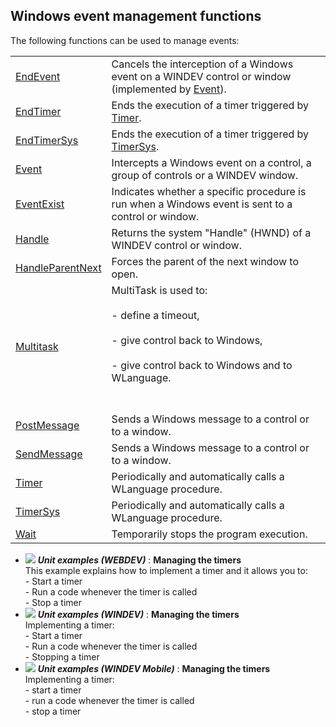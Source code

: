 


## Windows event management functions
			



<a name="NOTE1"></a>
<a name="NOTE1_1"></a>


The following functions can be used to manage events: 



|   |   |
| --- | --- |
| [EndEvent](../WDLang1/3015010.md) | Cancels the interception of a Windows event on a WINDEV control or window (implemented by  [Event](../WDLang1/3015011.md)). |
| [EndTimer](../WDLang1/3015007.md) | Ends the execution of a timer triggered by [Timer](../WDLang1/3015008.md). |
| [EndTimerSys](../WDLang1/3015009.md) | Ends the execution of a timer triggered by [TimerSys](../WDLang1/3015006.md). |
| [Event](../WDLang1/3015011.md) | Intercepts a Windows event on a control, a group of controls or a WINDEV window. |
| [EventExist](../WDLang1/1000024424.md) | Indicates whether a specific procedure is run when a Windows event is sent to a control or window. |
| [Handle](../WDLang1/3015005.md) | Returns the system "Handle" (HWND) of a WINDEV control or window. |
| [HandleParentNext](../WDLang1/1000017312.md) | Forces the parent of the next window to open. |
| [Multitask](../WDLang1/3015004.md) | MultiTask is used to: <br><br>- define a timeout,<br><br>- give control back to Windows, <br><br>- give control back to Windows and to WLanguage.<br><br><br> |
| [PostMessage](../WDLang1/3015001.md) | Sends a Windows message to a control or to a window. |
| [SendMessage](../WDLang1/3015003.md) | Sends a Windows message to a control or to a window. |
| [Timer](../WDLang1/3015008.md) | Periodically and automatically calls a WLanguage procedure. |
| [TimerSys](../WDLang1/3015006.md) | Periodically and automatically calls a WLanguage procedure. |
| [Wait](../WDLang1/3015012.md) | Temporarily stops the program execution. |






- ![](https://doc.pcsoft.fr/en-US/images/image.awp?langid=3&name=Managingthetimers.gif) ***Unit examples (WEBDEV)*** : **Managing the timers** <br>This example explains how to implement a timer and it allows you to:<br>- Start a timer<br>- Run a code whenever the timer is called<br>- Stop a timer
- ![](https://doc.pcsoft.fr/en-US/images/image.awp?langid=3&name=Managingthetimers.gif) ***Unit examples (WINDEV)*** : **Managing the timers** <br>Implementing a timer:<br>- Start a timer<br>- Run a code whenever the timer is called<br>- Stopping a timer
- ![](https://doc.pcsoft.fr/en-US/images/image.awp?langid=3&name=Managingthetimers.gif) ***Unit examples (WINDEV Mobile)*** : **Managing the timers** <br>Implementing a timer:<br>- start a timer<br>- run a code whenever the timer is called<br>- stop a timer


